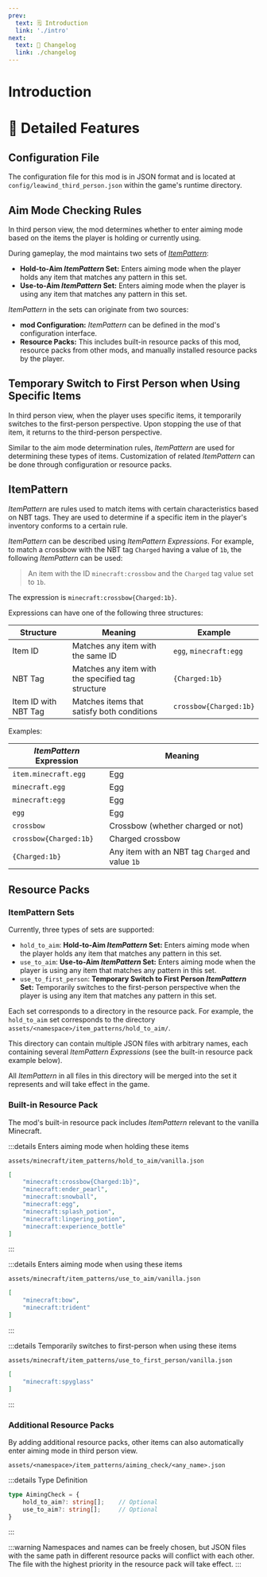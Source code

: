 ```yaml
---
prev:
  text: 🗒 Introduction
  link: './intro'
next:
  text: 📝 Changelog
  link: ./changelog
---
```


# Introduction

# 📖 Detailed Features

## Configuration File

The configuration file for this mod is in JSON format and is located at `config/leawind_third_person.json` within the game's runtime directory.

## Aim Mode Checking Rules

In third person view, the mod determines whether to enter aiming mode based on the items the player is holding or currently using.

During gameplay, the mod maintains two sets of [_ItemPattern_](#itempattern):

* **Hold-to-Aim _ItemPattern_ Set:** Enters aiming mode when the player holds any item that matches any pattern in this set.
* **Use-to-Aim _ItemPattern_ Set:** Enters aiming mode when the player is using any item that matches any pattern in this set.

_ItemPattern_ in the sets can originate from two sources:

* **mod Configuration:** _ItemPattern_ can be defined in the mod's configuration interface.
* **Resource Packs:** This includes built-in resource packs of this mod, resource packs from other mods, and manually installed resource packs by the player.

## Temporary Switch to First Person when Using Specific Items

In third person view, when the player uses specific items, it temporarily switches to the first-person perspective. Upon stopping the use of that item, it returns to the third-person perspective.

Similar to the aim mode determination rules, _ItemPattern_ are used for determining these types of items. Customization of related _ItemPattern_ can be done through configuration or resource packs.

## ItemPattern

_ItemPattern_ are rules used to match items with certain characteristics based on NBT tags. They are used to determine if a specific item in the player's inventory conforms to a certain rule.

_ItemPattern_ can be described using _ItemPattern Expressions_. For example, to match a crossbow with the NBT tag `Charged` having a value of `1b`, the following _ItemPattern_ can be used:

> An item with the ID `minecraft:crossbow` and the `Charged` tag value set to `1b`.

The expression is `minecraft:crossbow{Charged:1b}`.

Expressions can have one of the following three structures:

| Structure            | Meaning                                           | Example                |
| -------------------- | ------------------------------------------------- | ---------------------- |
| Item ID              | Matches any item with the same ID                 | `egg`, `minecraft:egg` |
| NBT Tag              | Matches any item with the specified tag structure | `{Charged:1b}`         |
| Item ID with NBT Tag | Matches items that satisfy both conditions        | `crossbow{Charged:1b}` |

Examples:

| _ItemPattern_ Expression | Meaning                                           |
| ---------------------- | ------------------------------------------------- |
| `item.minecraft.egg`   | Egg                                               |
| `minecraft.egg`        | Egg                                               |
| `minecraft:egg`        | Egg                                               |
| `egg`                  | Egg                                               |
| `crossbow`             | Crossbow (whether charged or not)                 |
| `crossbow{Charged:1b}` | Charged crossbow                                  |
| `{Charged:1b}`         | Any item with an NBT tag `Charged` and value `1b` |

## Resource Packs

### ItemPattern Sets

Currently, three types of sets are supported:

* `hold_to_aim`: **Hold-to-Aim _ItemPattern_ Set:** Enters aiming mode when the player holds any item that matches any pattern in this set.
* `use_to_aim`: **Use-to-Aim _ItemPattern_ Set:** Enters aiming mode when the player is using any item that matches any pattern in this set.
* `use_to_first_person`: **Temporary Switch to First Person _ItemPattern_ Set:** Temporarily switches to the first-person perspective when the player is using any item that matches any pattern in this set.

Each set corresponds to a directory in the resource pack. For example, the `hold_to_aim` set corresponds to the directory `assets/<namespace>/item_patterns/hold_to_aim/`.

This directory can contain multiple JSON files with arbitrary names, each containing several _ItemPattern Expressions_ (see the built-in resource pack example below).

All _ItemPattern_ in all files in this directory will be merged into the set it represents and will take effect in the game.

### Built-in Resource Pack

The mod's built-in resource pack includes _ItemPattern_ relevant to the vanilla Minecraft.

:::details Enters aiming mode when holding these items

`assets/minecraft/item_patterns/hold_to_aim/vanilla.json`

```json
[
	"minecraft:crossbow{Charged:1b}",
	"minecraft:ender_pearl",
	"minecraft:snowball",
	"minecraft:egg",
	"minecraft:splash_potion",
	"minecraft:lingering_potion",
	"minecraft:experience_bottle"
]
```
:::

:::details Enters aiming mode when using these items

`assets/minecraft/item_patterns/use_to_aim/vanilla.json`

```json
[
	"minecraft:bow",
	"minecraft:trident"
]
```
:::

:::details Temporarily switches to first-person when using these items

`assets/minecraft/item_patterns/use_to_first_person/vanilla.json`

```json
[
	"minecraft:spyglass"
]
```
:::

### Additional Resource Packs

By adding additional resource packs, other items can also automatically enter aiming mode in third person view.

`assets/<namespace>/item_patterns/aiming_check/<any_name>.json`

:::details Type Definition
```ts
type AimingCheck = {
    hold_to_aim?: string[];    // Optional
    use_to_aim?: string[];     // Optional
}
```
:::

:::warning
Namespaces and names can be freely chosen, but JSON files with the same path in different resource packs will conflict with each other. The file with the highest priority in the resource pack will take effect.
:::
